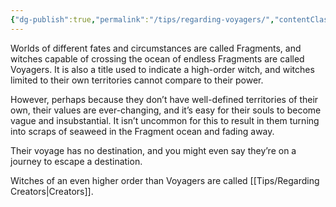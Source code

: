 ```yaml
---
{"dg-publish":true,"permalink":"/tips/regarding-voyagers/","contentClasses":"center-headings red-truth red-links blue-truth","created":"2025-02-27T17:44:12.117+01:00","updated":"2025-04-10T15:04:26.936+02:00"}
---
```



Worlds of different fates and circumstances are called Fragments, and witches capable of crossing the ocean of endless Fragments are called Voyagers.
It is also a title used to indicate a high-order witch, and witches limited to their own territories cannot compare to their power.

However, perhaps because they don’t have well-defined territories of their own, their values are ever-changing, and it’s easy for their souls to become vague and insubstantial.
It isn’t uncommon for this to result in them turning into scraps of seaweed in the Fragment ocean and fading away.

Their voyage has no destination, and you might even say they’re on a journey to escape a destination.

Witches of an even higher order than Voyagers are called [[Tips/Regarding Creators\|Creators]].